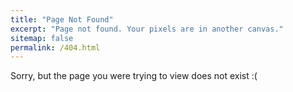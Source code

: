 ```yaml
---
title: "Page Not Found"
excerpt: "Page not found. Your pixels are in another canvas."
sitemap: false
permalink: /404.html
---
```


Sorry, but the page you were trying to view does not exist :(


<p id="messagelabel"> </p>

<p id="message"></p>

<script>

    var quotes = ["$$\\mathbf{x}_{k+1} = \\mathbf{x}_{k} - \\alpha \\nabla f(\\mathbf{x}_{k}) \\nonumber$$", "$$\\texttt{if language=='Java' then return tears}\\nonumber $$ ", "$$\\pi(\\boldsymbol{\\theta}|\\mathbf{y}) = \\frac{l(\\mathbf{y}|\\boldsymbol{\\theta}) \\pi(\\boldsymbol{\\theta})}{\\pi(\\mathbf{y})} \\nonumber$$", '<img src = "https://www.boredpanda.com/blog/wp-content/uploads/2018/06/Flat-Earth-Funny-Memes2-5b3339ddf2934__700.jpg">'];
    var labels = ["math equation!", "line of code!", "math equation!", "image!"];
    var index = Math.floor((Math.random() * quotes.length)); 
    document.getElementById('message').innerHTML = quotes[index];
    document.getElementbyId('messagelabel').innerHTML = "Oh wait, there is this weird "+ labels[index];

</script>


<script type="text/javascript">
  var GOOG_FIXURL_LANG = 'en';
  var GOOG_FIXURL_SITE = '{{ site.url }}'
</script>
<script type="text/javascript"
  src="//linkhelp.clients.google.com/tbproxy/lh/wm/fixurl.js">
</script>
